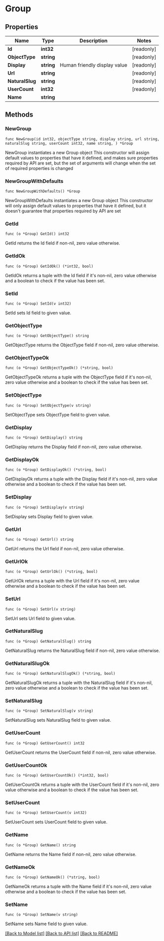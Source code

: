 # Group

## Properties

Name | Type | Description | Notes
------------ | ------------- | ------------- | -------------
**Id** | **int32** |  | [readonly] 
**ObjectType** | **string** |  | [readonly] 
**Display** | **string** | Human friendly display value | [readonly] 
**Url** | **string** |  | [readonly] 
**NaturalSlug** | **string** |  | [readonly] 
**UserCount** | **int32** |  | [readonly] 
**Name** | **string** |  | 

## Methods

### NewGroup

`func NewGroup(id int32, objectType string, display string, url string, naturalSlug string, userCount int32, name string, ) *Group`

NewGroup instantiates a new Group object
This constructor will assign default values to properties that have it defined,
and makes sure properties required by API are set, but the set of arguments
will change when the set of required properties is changed

### NewGroupWithDefaults

`func NewGroupWithDefaults() *Group`

NewGroupWithDefaults instantiates a new Group object
This constructor will only assign default values to properties that have it defined,
but it doesn't guarantee that properties required by API are set

### GetId

`func (o *Group) GetId() int32`

GetId returns the Id field if non-nil, zero value otherwise.

### GetIdOk

`func (o *Group) GetIdOk() (*int32, bool)`

GetIdOk returns a tuple with the Id field if it's non-nil, zero value otherwise
and a boolean to check if the value has been set.

### SetId

`func (o *Group) SetId(v int32)`

SetId sets Id field to given value.


### GetObjectType

`func (o *Group) GetObjectType() string`

GetObjectType returns the ObjectType field if non-nil, zero value otherwise.

### GetObjectTypeOk

`func (o *Group) GetObjectTypeOk() (*string, bool)`

GetObjectTypeOk returns a tuple with the ObjectType field if it's non-nil, zero value otherwise
and a boolean to check if the value has been set.

### SetObjectType

`func (o *Group) SetObjectType(v string)`

SetObjectType sets ObjectType field to given value.


### GetDisplay

`func (o *Group) GetDisplay() string`

GetDisplay returns the Display field if non-nil, zero value otherwise.

### GetDisplayOk

`func (o *Group) GetDisplayOk() (*string, bool)`

GetDisplayOk returns a tuple with the Display field if it's non-nil, zero value otherwise
and a boolean to check if the value has been set.

### SetDisplay

`func (o *Group) SetDisplay(v string)`

SetDisplay sets Display field to given value.


### GetUrl

`func (o *Group) GetUrl() string`

GetUrl returns the Url field if non-nil, zero value otherwise.

### GetUrlOk

`func (o *Group) GetUrlOk() (*string, bool)`

GetUrlOk returns a tuple with the Url field if it's non-nil, zero value otherwise
and a boolean to check if the value has been set.

### SetUrl

`func (o *Group) SetUrl(v string)`

SetUrl sets Url field to given value.


### GetNaturalSlug

`func (o *Group) GetNaturalSlug() string`

GetNaturalSlug returns the NaturalSlug field if non-nil, zero value otherwise.

### GetNaturalSlugOk

`func (o *Group) GetNaturalSlugOk() (*string, bool)`

GetNaturalSlugOk returns a tuple with the NaturalSlug field if it's non-nil, zero value otherwise
and a boolean to check if the value has been set.

### SetNaturalSlug

`func (o *Group) SetNaturalSlug(v string)`

SetNaturalSlug sets NaturalSlug field to given value.


### GetUserCount

`func (o *Group) GetUserCount() int32`

GetUserCount returns the UserCount field if non-nil, zero value otherwise.

### GetUserCountOk

`func (o *Group) GetUserCountOk() (*int32, bool)`

GetUserCountOk returns a tuple with the UserCount field if it's non-nil, zero value otherwise
and a boolean to check if the value has been set.

### SetUserCount

`func (o *Group) SetUserCount(v int32)`

SetUserCount sets UserCount field to given value.


### GetName

`func (o *Group) GetName() string`

GetName returns the Name field if non-nil, zero value otherwise.

### GetNameOk

`func (o *Group) GetNameOk() (*string, bool)`

GetNameOk returns a tuple with the Name field if it's non-nil, zero value otherwise
and a boolean to check if the value has been set.

### SetName

`func (o *Group) SetName(v string)`

SetName sets Name field to given value.



[[Back to Model list]](../README.md#documentation-for-models) [[Back to API list]](../README.md#documentation-for-api-endpoints) [[Back to README]](../README.md)


